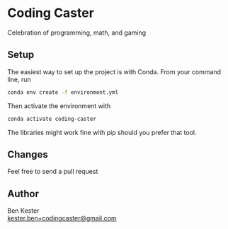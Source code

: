 # Coding Caster
Celebration of programming, math, and gaming  
## Setup
The easiest way to set up the project is with Conda. From your command line, run  
```bash
conda env create -f environment.yml
```  
Then activate the environment with  
```bash
conda activate coding-caster  
```
The libraries might work fine with pip should you prefer that tool.  
## Changes
Feel free to send a pull request
## Author
Ben Kester  
kester.ben+codingcaster@gmail.com